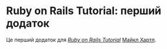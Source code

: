 # Ruby on Rails Tutorial: перший додаток

Це перший додаток для
[*Ruby on Rails Tutorial*](http://railstutorial.org/)
 [Майкл Хартл](http://michaelhartl.com/).
